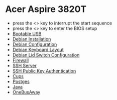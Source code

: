 # Acer Aspire 3820T

* press the <> key to interrupt the start sequence
* press the <> key to enter the BIOS setup
* [Bootable USB](../doc/bootable-usb-drive.md)
* [Debian Installation](../doc/debian-install.md)
* [Debian Configuration](../doc/debian-config.md)
* [Debian Keyboard Layout](../doc/debian-keyboard-layout.md)
* [Debian Lid Switch Configuration](../doc/debian-lid-switch-config.md)
* [Firewall](../doc/firewall.md)
* [SSH Server](../doc/ssh-server.md)
* [SSH Public Key Authentication](../doc/ssh-pub-key-auth.md)
* [Cups](../doc/cups.md)
* [Postges](../doc/postgres.md)
* [Java](../doc/java.md)
* [OneBusAway](../doc/onebusaway.md)
